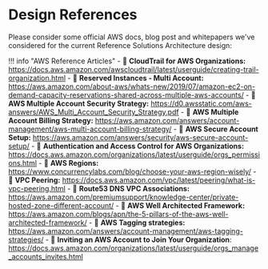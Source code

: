 # Design References
Please consider some official AWS docs, blog post and whitepapers we've considered for the current 
Reference Solutions Architecture design:

!!! info "AWS Reference Articles"
    - :orange_book: **CloudTrail for AWS Organizations:** https://docs.aws.amazon.com/awscloudtrail/latest/userguide/creating-trail-organization.html
    - :orange_book: **Reserved Instances - Multi Account:** https://aws.amazon.com/about-aws/whats-new/2019/07/amazon-ec2-on-demand-capacity-reservations-shared-across-multiple-aws-accounts/
    - :orange_book: **AWS Multiple Account Security Strategy:** https://d0.awsstatic.com/aws-answers/AWS_Multi_Account_Security_Strategy.pdf
    - :orange_book: **AWS Multiple Account Billing Strategy:** https://aws.amazon.com/answers/account-management/aws-multi-account-billing-strategy/
    - :orange_book: **AWS Secure Account Setup:** https://aws.amazon.com/answers/security/aws-secure-account-setup/
    - :orange_book: **Authentication and Access Control for AWS Organizations:** https://docs.aws.amazon.com/organizations/latest/userguide/orgs_permissions.html
    - :orange_book: **AWS Regions:** https://www.concurrencylabs.com/blog/choose-your-aws-region-wisely/
    - :orange_book: **VPC Peering:** https://docs.aws.amazon.com/vpc/latest/peering/what-is-vpc-peering.html
    - :orange_book: **Route53 DNS VPC Associations:** https://aws.amazon.com/premiumsupport/knowledge-center/private-hosted-zone-different-account/
    - :orange_book: **AWS Well Architected Framework:** https://aws.amazon.com/blogs/apn/the-5-pillars-of-the-aws-well-architected-framework/
    - :orange_book: **AWS Tagging strategies:** https://aws.amazon.com/answers/account-management/aws-tagging-strategies/ 
    - :orange_book: **Inviting an AWS Account to Join Your Organization**: https://docs.aws.amazon.com/organizations/latest/userguide/orgs_manage_accounts_invites.html
